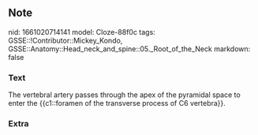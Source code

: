 ## Note
nid: 1661020714141
model: Cloze-88f0c
tags: GSSE::!Contributor::Mickey_Kondo, GSSE::Anatomy::Head_neck_and_spine::05._Root_of_the_Neck
markdown: false

### Text
The vertebral artery passes through the apex of the pyramidal space to enter the {{c1::foramen of the transverse process of C6 vertebra}}.

### Extra

